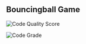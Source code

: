  ## Bouncingball Game
 
 ![Code Quality Score](https://api.codiga.io/project/29857/score/svg)
 
 
![Code Grade](https://api.codiga.io/project/29857/status/svg)



